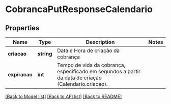 # CobrancaPutResponseCalendario

## Properties
Name | Type | Description | Notes
------------ | ------------- | ------------- | -------------
**criacao** | **string** | Data e Hora de criação da cobrança | 
**expiracao** | **int** | Tempo de vida da cobrança, especificado em segundos a partir da data de criação (Calendario.criacao). | 

[[Back to Model list]](../../README.md#documentation-for-models) [[Back to API list]](../../README.md#documentation-for-api-endpoints) [[Back to README]](../../README.md)

